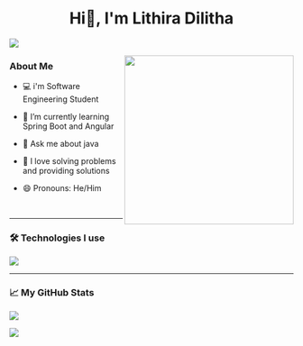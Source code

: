 <h1 align="center">Hi👋, I'm Lithira Dilitha</h1>

![](https://komarev.com/ghpvc/?username=Lithira-Dilitha&style=flat-square&color=7aa2f7)

  <img align="right" src="https://i.giphy.com/media/v1.Y2lkPTc5MGI3NjExcWY2enV6a2RpeWV1Z3JtYW11bjZiZjNzNHVhZTVoZ2ZtcXZrYjVndiZlcD12MV9pbnRlcm5hbF9naWZfYnlfaWQmY3Q9Zw/wLNuW1tCKRiPmDV5Y4/giphy.gif" width="300">
  
### About Me

- 💻 i'm Software Engineering Student
- 🌱 I’m currently learning Spring Boot and Angular
- 💬 Ask me about java
- 🧩 I love solving problems and providing solutions
- 😄 Pronouns: He/Him
  
  <br>
---
### 🛠 Technologies I use

<p><img src="https://skillicons.dev/icons?i=java,html,css,javascript,bootstrap,angular,spring,express,mysql,postgres,git,github&theme=light"></p>

---

### 📈 My GitHub Stats

<img src="https://github-readme-stats.vercel.app/api/top-langs/?username=Lithira-Dilitha&layout=compact&theme=tokyonight"><br>

<img src="https://github-readme-stats.vercel.app/api?username=Lithira-Dilitha&show_icons=true&theme=tokyonight">
